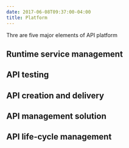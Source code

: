 ```yaml
---
date: 2017-06-08T09:37:00-04:00
title: Platform
---
```


Thre are five major elements of API platform

## Runtime service management

## API testing

## API creation and delivery

## API management solution

## API life-cycle management

